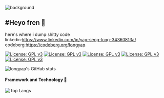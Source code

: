 ![background](https://gwi2.b-cdn.net/wp-content/uploads/2021/02/banner-cheat-kusushi-no-slow-life-isekai-ni-tsukurou-drugstore.jpg)

## #Heyo fren :fox_face:
here's where i dump shitty code\
linkedin:https://www.linkedin.com/in/yap-seng-long-34360813a/ \
codeberg:https://codeberg.org/longyap

[![License: GPL v3](https://img.shields.io/badge/License-GPLv3-blue.svg)](https://www.gnu.org/licenses/gpl-3.0)
[![License: GPL v3](https://img.shields.io/badge/License-GPLv3-blue.svg)](https://www.gnu.org/licenses/gpl-3.0)
[![License: GPL v3](https://img.shields.io/badge/License-GPLv3-blue.svg)](https://www.gnu.org/licenses/gpl-3.0)
[![License: GPL v3](https://img.shields.io/badge/License-GPLv3-blue.svg)](https://www.gnu.org/licenses/gpl-3.0)
[![License: GPL v3](https://img.shields.io/badge/License-GPLv3-blue.svg)](https://www.gnu.org/licenses/gpl-3.0)



![longyap's GitHub stats](https://github-readme-stats.vercel.app/api?username=longyap&theme=gotham )  
#### Framework and Technology :rocket:
![Top Langs](https://github-readme-stats.vercel.app/api/top-langs/?username=longyap&layout=compact&theme=gotham)



